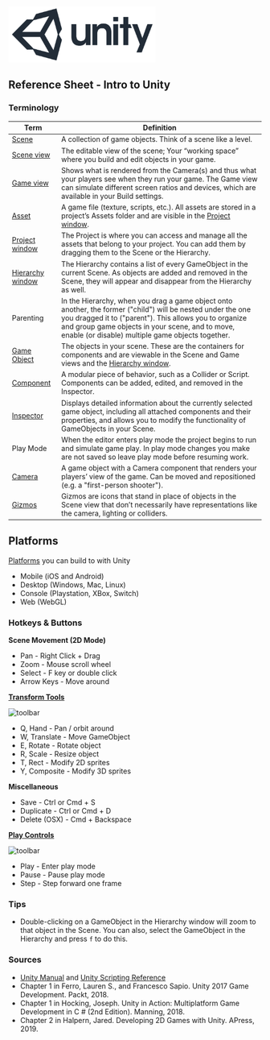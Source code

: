

![unity logo](images/unity-logo-293w.png)

## Reference Sheet - Intro to Unity 





### Terminology

Term | Definition
--- | ---
[Scene](https://docs.unity3d.com/Manual/CreatingScenes.html) | A collection of game objects. Think of a scene like a level.
[Scene view](https://docs.unity3d.com/Manual/UsingTheSceneView.html) | The editable view of the scene; Your “working space” where you build and edit objects in your game.
[Game view](https://docs.unity3d.com/Manual/GameView.html) | Shows what is rendered from the Camera(s) and thus what your players see when they run your game. The Game view can simulate different screen ratios and devices, which are available in your Build settings.
[Asset](https://docs.unity3d.com/Manual/AssetWorkflow.html) | A game file (texture, scripts, etc.). All assets are stored in a project’s Assets folder and are visible in the [Project window](https://docs.unity3d.com/Manual/ProjectView.html).
[Project window](https://docs.unity3d.com/Manual/ProjectView.html) | The Project is where you can access and manage all the assets that belong to your project. You can add them by dragging them to the Scene or the Hierarchy.
[Hierarchy window](https://docs.unity3d.com/Manual/Hierarchy.html) | The Hierarchy contains a list of every GameObject in the current Scene. As objects are added and removed in the Scene, they will appear and disappear from the Hierarchy as well.
Parenting | In the Hierarchy, when you drag a game object onto another, the former ("child") will be nested under the one you dragged it to ("parent"). This allows you to organize and group game objects in your scene, and to move, enable (or disable) multiple game objects together.
[Game Object](https://docs.unity3d.com/Manual/class-GameObject.html) | The objects in your scene. These are the containers for components and are viewable in the Scene and Game views and the [Hierarchy window](https://docs.unity3d.com/Manual/Hierarchy.html).
[Component](https://docs.unity3d.com/Manual/Components.html) | A modular piece of behavior, such as a Collider or Script. Components can be added, edited, and removed in the Inspector.
[Inspector](https://docs.unity3d.com/Manual/UsingTheInspector.html) | Displays detailed information about the currently selected game object, including all attached components and their properties, and allows you to modify the functionality of GameObjects in your Scene.
Play Mode | When the editor enters play mode the project begins to run and simulate game play. In play mode changes you make are not saved so leave play mode before resuming work.
[Camera](https://docs.unity3d.com/Manual/CamerasOverview.html) | A game object with a Camera component that renders your players’ view of the game. Can be moved and repositioned (e.g. a "first-person shooter").
[Gizmos](https://docs.unity3d.com/Manual/GizmosMenu.html) | Gizmos are icons that stand in place of objects in the Scene view that don’t necessarily have representations like the camera, lighting or colliders. 


## Platforms 

[Platforms](https://unity3d.com/unity/features/multiplatform) you can build to with Unity

* Mobile (iOS and Android)
* Desktop (Windows, Mac, Linux)
* Console (Playstation, XBox, Switch)
* Web (WebGL)




### Hotkeys & Buttons


**Scene Movement (2D Mode)**
* Pan - Right Click + Drag
* Zoom - Mouse scroll wheel
* Select - F key or double click
* Arrow Keys - Move around

**[Transform Tools](https://docs.unity3d.com/Manual/SceneViewNavigation.html)** 

![toolbar](https://docs.unity3d.com/uploads/Main/UI-ViewTool.png)

* Q, Hand - Pan / orbit around
* W, Translate - Move GameObject
* E, Rotate - Rotate object
* R, Scale - Resize object
* T, Rect - Modify 2D sprites
* Y, Composite - Modify 3D sprites

**Miscellaneous**

* Save - Ctrl or Cmd + S
* Duplicate - Ctrl or Cmd + D
* Delete (OSX) - Cmd + Backspace

**[Play Controls](https://docs.unity3d.com/Manual/Toolbar.html)**

![toolbar](https://docs.unity3d.com/uploads/Main/Editor-PlayButtons.png)

* Play -  Enter play mode
* Pause - Pause play mode
* Step - Step forward one frame


### Tips

* Double-clicking on a GameObject in the Hierarchy window will zoom to that object in the Scene. You can also, select the GameObject in the Hierarchy and press `f` to do this.


### Sources
* [Unity Manual](https://docs.unity3d.com/Manual/index.html) and [Unity Scripting Reference](https://docs.unity3d.com/ScriptReference/index.html)
* Chapter 1 in Ferro, Lauren S., and Francesco Sapio. Unity 2017 Game Development. Packt, 2018.
* Chapter 1 in Hocking, Joseph. Unity in Action: Multiplatform Game Development in C # (2nd Edition). Manning, 2018. 
* Chapter 2 in Halpern, Jared. Developing 2D Games with Unity. APress, 2019. 









